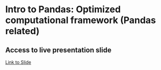 
# Intro to Pandas: Optimized computational framework (Pandas related)
## Access to live presentation slide

[Link to Slide](https://docs.google.com/presentation/d/1sFl4uJkbGuYrkPwy88t3WQrEHKTqikJNptMk2wprTXM/edit?usp=sharing)
